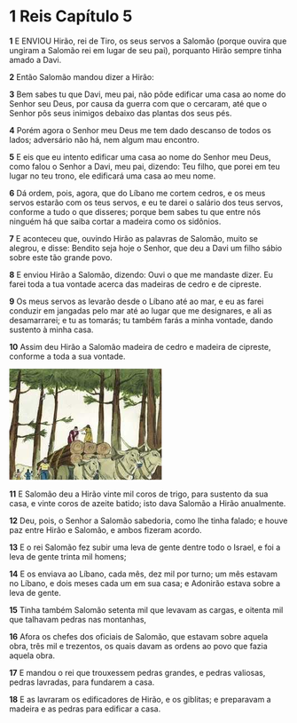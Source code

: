 # 1 Reis Capítulo 5

**1** 	E ENVIOU Hirão, rei de Tiro, os seus servos a Salomão (porque ouvira que ungiram a Salomão rei em lugar de seu pai), porquanto Hirão sempre tinha amado a Davi.

**2** 	Então Salomão mandou dizer a Hirão:

**3** 	Bem sabes tu que Davi, meu pai, não pôde edificar uma casa ao nome do Senhor seu Deus, por causa da guerra com que o cercaram, até que o Senhor pôs seus inimigos debaixo das plantas dos seus pés.

**4** 	Porém agora o Senhor meu Deus me tem dado descanso de todos os lados; adversário não há, nem algum mau encontro.

**5** 	E eis que eu intento edificar uma casa ao nome do Senhor meu Deus, como falou o Senhor a Davi, meu pai, dizendo: Teu filho, que porei em teu lugar no teu trono, ele edificará uma casa ao meu nome.

**6** 	Dá ordem, pois, agora, que do Líbano me cortem cedros, e os meus servos estarão com os teus servos, e eu te darei o salário dos teus servos, conforme a tudo o que disseres; porque bem sabes tu que entre nós ninguém há que saiba cortar a madeira como os sidônios.

**7** 	E aconteceu que, ouvindo Hirão as palavras de Salomão, muito se alegrou, e disse: Bendito seja hoje o Senhor, que deu a Davi um filho sábio sobre este tão grande povo.

**8** 	E enviou Hirão a Salomão, dizendo: Ouvi o que me mandaste dizer. Eu farei toda a tua vontade acerca das madeiras de cedro e de cipreste.

**9** 	Os meus servos as levarão desde o Líbano até ao mar, e eu as farei conduzir em jangadas pelo mar até ao lugar que me designares, e ali as desamarrarei; e tu as tomarás; tu também farás a minha vontade, dando sustento à minha casa.

**10** 	Assim deu Hirão a Salomão madeira de cedro e madeira de cipreste, conforme a toda a sua vontade.

![](../Images/SweetPublishing/11-5-1.jpg) 

**11** 	E Salomão deu a Hirão vinte mil coros de trigo, para sustento da sua casa, e vinte coros de azeite batido; isto dava Salomão a Hirão anualmente.

**12** 	Deu, pois, o Senhor a Salomão sabedoria, como lhe tinha falado; e houve paz entre Hirão e Salomão, e ambos fizeram acordo.

**13** 	E o rei Salomão fez subir uma leva de gente dentre todo o Israel, e foi a leva de gente trinta mil homens;

**14** 	E os enviava ao Líbano, cada mês, dez mil por turno; um mês estavam no Líbano, e dois meses cada um em sua casa; e Adonirão estava sobre a leva de gente.

**15** 	Tinha também Salomão setenta mil que levavam as cargas, e oitenta mil que talhavam pedras nas montanhas,

**16** 	Afora os chefes dos oficiais de Salomão, que estavam sobre aquela obra, três mil e trezentos, os quais davam as ordens ao povo que fazia aquela obra.

**17** 	E mandou o rei que trouxessem pedras grandes, e pedras valiosas, pedras lavradas, para fundarem a casa.

**18** 	E as lavraram os edificadores de Hirão, e os giblitas; e preparavam a madeira e as pedras para edificar a casa.


